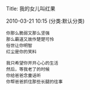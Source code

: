 Title: 我的女儿叫红果

2010-03-21 10:15 (分类:默认分类)

```
你那么脆弱又那么坚强
那么霸道又故作楚楚可怜
俗世让你明智
红尘是你的笑料

我只希望你开开心心的生活
然后，等我老了的时候
你给爸爸念童话听
你帮爸爸抓住那些长腿的往事
```
